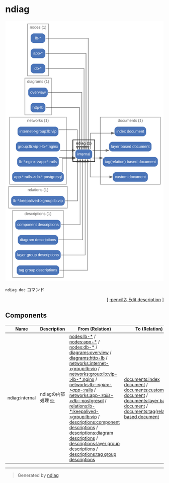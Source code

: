 # ndiag

![diagram](node-ndiag.svg)

`ndiag doc` コマンド


<p align="right">
  [ <a href="../ndiag.descriptions.ja/_node-ndiag.md">:pencil2: Edit description</a> ]
<p>

## Components

| Name | Description | From (Relation) | To (Relation) |
| --- | --- | --- | --- |
| ndiag:internal | ndiagの内部処理 <a href="../ndiag.descriptions.ja/_component-ndiag_internal.md">:pencil2:</a> | [nodes:lb-*](node-nodes.md) / [nodes:app-*](node-nodes.md) / [nodes:db-*](node-nodes.md) / [diagrams:overview](node-diagrams.md) / [diagrams:http-lb](node-diagrams.md) / [networks:internet->group\:lb\:vip](node-networks.md) / [networks:group\:lb\:vip->lb-*\:nginx](node-networks.md) / [networks:lb-*\:nginx->app-*\:rails](node-networks.md) / [networks:app-*\:rails->db-*\:postgresql](node-networks.md) / [relations:lb-*\:keepalived->group\:lb\:vip](node-relations.md) / [descriptions:component descriptions](node-descriptions.md) / [descriptions:diagram descriptions](node-descriptions.md) / [descriptions:layer group descriptions](node-descriptions.md) / [descriptions:tag group descriptions](node-descriptions.md) | [documents:index document](node-documents.md) / [documents:custom document](node-documents.md) / [documents:layer based document](node-documents.md) / [documents:tag(relation) based document](node-documents.md) |


---

> Generated by [ndiag](https://github.com/k1LoW/ndiag)
